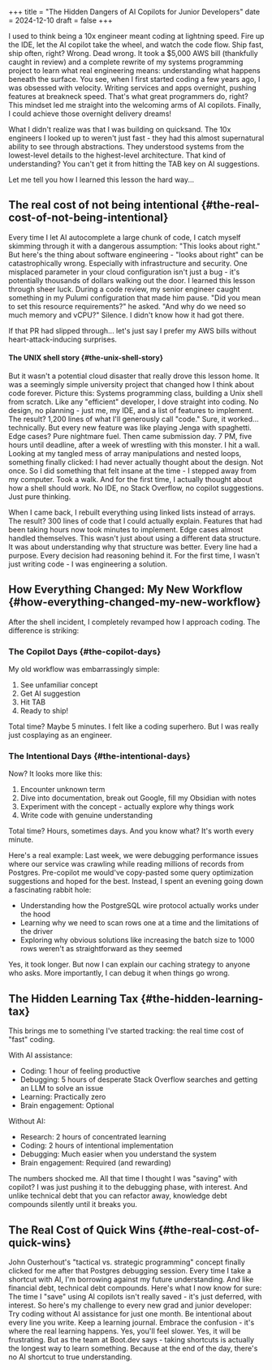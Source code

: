 +++
title = "The Hidden Dangers of AI Copilots for Junior Developers"
date = 2024-12-10
draft = false
+++

I used to think being a 10x engineer meant coding at lightning speed. Fire up the IDE, let the AI copilot take the wheel, and watch the code flow. Ship fast, ship often, right?
Wrong. Dead wrong.
It took a $5,000 AWS bill (thankfully caught in review) and a complete rewrite of my systems programming project to learn what real engineering means: understanding what happens beneath the surface.
You see, when I first started coding a few years ago, I was obsessed with velocity. Writing services and apps overnight, pushing features at breakneck speed. That's what great programmers do, right? This mindset led me straight into the welcoming arms of AI copilots. Finally, I could achieve those overnight delivery dreams!

What I didn't realize was that I was building on quicksand. The 10x engineers I looked up to weren't just fast - they had this almost supernatural ability to see through abstractions. They understood systems from the lowest-level details to the highest-level architecture. That kind of understanding? You can't get it from hitting the TAB key on AI suggestions.

Let me tell you how I learned this lesson the hard way...


## The real cost of not being intentional {#the-real-cost-of-not-being-intentional}

Every time I let AI autocomplete a large chunk of code, I catch myself skimming through it with a dangerous assumption: "This looks about right."
But here's the thing about software engineering - "looks about right" can be catastrophically wrong. Especially with infrastructure and security. One misplaced parameter in your cloud configuration isn't just a bug - it's potentially thousands of dollars walking out the door.
I learned this lesson through sheer luck. During a code review, my senior engineer caught something in my Pulumi configuration that made him pause.
"Did you mean to set this resource requirements?" he asked.
"And why do we need so much memory and vCPU?"
Silence. I didn't know how it had got there.

If that PR had slipped through... let's just say I prefer my AWS bills without heart-attack-inducing surprises.


#### The UNIX shell story {#the-unix-shell-story}

But it wasn't a potential cloud disaster that really drove this lesson home. It was a seemingly simple university project that changed how I think about code forever.
Picture this: Systems programming class, building a Unix shell from scratch. Like any "efficient" developer, I dove straight into coding. No design, no planning - just me, my IDE, and a list of features to implement.
The result? 1,200 lines of what I'll generously call "code." Sure, it worked... technically. But every new feature was like playing Jenga with spaghetti. Edge cases? Pure nightmare fuel.
Then came submission day. 7 PM, five hours until deadline, after a week of wrestling with this monster. I hit a wall. Looking at my tangled mess of array manipulations and nested loops, something finally clicked: I had never actually thought about the design. Not once. So I did something that felt insane at the time - I stepped away from my computer. Took a walk. And for the first time, I actually thought about how a shell should work. No IDE, no Stack Overflow, no copilot suggestions. Just pure thinking.

When I came back, I rebuilt everything using linked lists instead of arrays. The result? 300 lines of code that I could actually explain. Features that had been taking hours now took minutes to implement. Edge cases almost handled themselves. This wasn't just about using a different data structure. It was about understanding why that structure was better. Every line had a purpose. Every decision had reasoning behind it. For the first time, I wasn't just writing code - I was engineering a solution.


## How Everything Changed: My New Workflow {#how-everything-changed-my-new-workflow}

After the shell incident, I completely revamped how I approach coding. The difference is striking:


### The Copilot Days {#the-copilot-days}

My old workflow was embarrassingly simple:

1.  See unfamiliar concept
2.  Get AI suggestion
3.  Hit TAB
4.  Ready to ship!

Total time? Maybe 5 minutes. I felt like a coding superhero. But I was really just cosplaying as an engineer.


### The Intentional Days {#the-intentional-days}

Now? It looks more like this:

1.  Encounter unknown term
2.  Dive into documentation, break out Google, fill my Obsidian with notes
3.  Experiment with the concept - actually explore why things work
4.  Write code with genuine understanding

Total time? Hours, sometimes days. And you know what? It's worth every minute.

Here's a real example: Last week, we were debugging performance issues where our service was crawling while reading millions of records from Postgres. Pre-copilot me would've copy-pasted some query optimization suggestions and hoped for the best. Instead, I spent an evening going down a fascinating rabbit hole:

-   Understanding how the PostgreSQL wire protocol actually works under the hood
-   Learning why we need to scan rows one at a time and the limitations of the driver
-   Exploring why obvious solutions like increasing the batch size to 1000 rows weren't as straightforward as they seemed

Yes, it took longer. But now I can explain our caching strategy to anyone who asks. More importantly, I can debug it when things go wrong.


## The Hidden Learning Tax {#the-hidden-learning-tax}

This brings me to something I've started tracking: the real time cost of "fast" coding.

With AI assistance:

-   Coding: 1 hour of feeling productive
-   Debugging: 5 hours of desperate Stack Overflow searches and getting an LLM to solve an issue
-   Learning: Practically zero
-   Brain engagement: Optional

Without AI:

-   Research: 2 hours of concentrated learning
-   Coding: 2 hours of intentional implementation
-   Debugging: Much easier when you understand the system
-   Brain engagement: Required (and rewarding)

The numbers shocked me. All that time I thought I was "saving" with copilot? I was just pushing it to the debugging phase, with interest. And unlike technical debt that you can refactor away, knowledge debt compounds silently until it breaks you.


## The Real Cost of Quick Wins {#the-real-cost-of-quick-wins}

John Ousterhout's "tactical vs. strategic programming" concept finally clicked for me after that Postgres debugging session. Every time I take a shortcut with AI, I'm borrowing against my future understanding. And like financial debt, technical debt compounds.
Here's what I now know for sure: The time I "save" using AI copilots isn't really saved - it's just deferred, with interest.
So here's my challenge to every new grad and junior developer: Try coding without AI assistance for just one month. Be intentional about every line you write. Keep a learning journal. Embrace the confusion - it's where the real learning happens.
Yes, you'll feel slower. Yes, it will be frustrating. But as the team at Boot.dev says - taking shortcuts is actually the longest way to learn something.
Because at the end of the day, there's no AI shortcut to true understanding.
